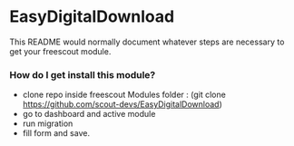 # EasyDigitalDownload
This README would normally document whatever steps are necessary to get your freescout module.

### How do I get install this module? ###

* clone repo inside freescout Modules folder : (git clone https://github.com/scout-devs/EasyDigitalDownload)
* go to dashboard and active module
* run migration
* fill form and save.
